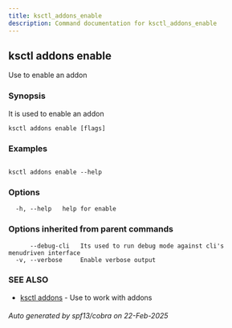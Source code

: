 ```yaml
---
title: ksctl_addons_enable
description: Command documentation for ksctl_addons_enable
---
```


## ksctl addons enable

Use to enable an addon

### Synopsis

It is used to enable an addon

```
ksctl addons enable [flags]
```

### Examples

```

ksctl addons enable --help

```

### Options

```
  -h, --help   help for enable
```

### Options inherited from parent commands

```
      --debug-cli   Its used to run debug mode against cli's menudriven interface
  -v, --verbose     Enable verbose output
```

### SEE ALSO

* [ksctl addons](ksctl_addons.md)	 - Use to work with addons

###### Auto generated by spf13/cobra on 22-Feb-2025

